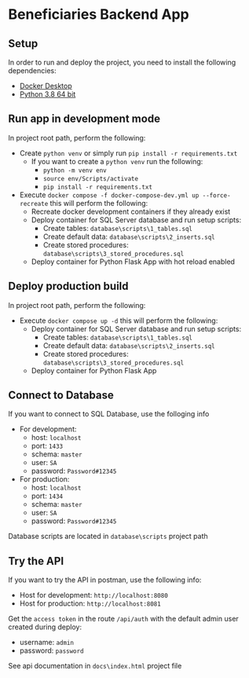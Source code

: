 # Beneficiaries Backend App

## Setup

In order to run and deploy the project, you need to install the following dependencies:
- [Docker Desktop](https://www.docker.com/products/docker-desktop/)
- [Python 3.8 64 bit](https://www.python.org/ftp/python/3.8.10/python-3.8.10-amd64.exe)

## Run app in development mode

In project root path, perform the following:
- Create `python venv` or simply run `pip install -r requirements.txt`
    - If you want to create a `python venv` run the following:
        - `python -m venv env`
        - `source env/Scripts/activate`
        - `pip install -r requirements.txt`
- Execute `docker compose -f docker-compose-dev.yml up --force-recreate` this will perform the following:
    - Recreate docker development containers if they already exist
    - Deploy container for SQL Server database and run setup scripts:
        - Create tables: `database\scripts\1_tables.sql`
        - Create default data: `database\scripts\2_inserts.sql`
        - Create stored procedures: `database\scripts\3_stored_procedures.sql`
    - Deploy container for Python Flask App with hot reload enabled

## Deploy production build

In project root path, perform the following:
- Execute `docker compose up -d` this will perform the following:
    - Deploy container for SQL Server database and run setup scripts:
        - Create tables: `database\scripts\1_tables.sql`
        - Create default data: `database\scripts\2_inserts.sql`
        - Create stored procedures: `database\scripts\3_stored_procedures.sql`
    - Deploy container for Python Flask App

## Connect to Database

If you want to connect to SQL Database, use the folloging info
- For development:
    - host: `localhost`
    - port: `1433`
    - schema: `master`
    - user: `SA`
    - password: `Password#12345`
- For production:
    - host: `localhost`
    - port: `1434`
    - schema: `master`
    - user: `SA`
    - password: `Password#12345`

Database scripts are located in `database\scripts` project path

## Try the API

If you want to try the API in postman, use the following info:
- Host for development: `http://localhost:8080`
- Host for production: `http://localhost:8081`

Get the `access token` in the route `/api/auth` with the default admin user created during deploy:
- username: `admin`
- password: `password`

See api documentation in `docs\index.html` project file